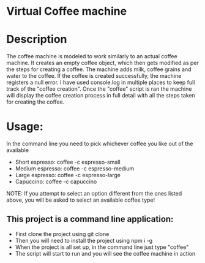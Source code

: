 <h1>Virtual Coffee machine</h1>

<h1>Description</h1>
<p>
The coffee machine is modeled to work similarly to an actual coffee machine. It creates an empty coffee object, which then gets modified as per the steps for creating a coffee.
The machine adds milk, coffee grains and water to the coffee. If the coffee is created successfully, the machine registers a null error. I have used console.log
in multiple places to keep full track of the "coffee creation". Once the "coffee" script is ran the machine will display the coffee creation process in full detail
with all the steps taken for creating the coffee.
</p>

<h1>Usage:</h1>
<p>In the command line you need to pick whichever coffee you like out of the available</p>
<ul>
<li>Short espresso: coffee -c espresso-small</li>
<li>Medium espresso: coffee -c espresso-medium</li>
<li>Large espresso: coffee -c espresso-large</li>
<li>Capuccino: coffee -c capuccino</li>
</ul>
<p>NOTE: If you attempt to select an option different from the ones listed above, you will be asked to select an available coffee type!</p>

<h2>This project is a command line application:</h2>
<ul>
<li>First clone the project using git clone</li>
<li>Then you will need to install the project using npm i -g</li>
<li>When the project is all set up, in the command line just type "coffee"</li>
<li>The script will start to run and you will see the coffee machine in action</li>
</ul>
